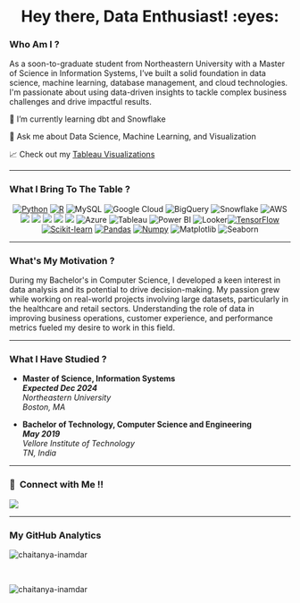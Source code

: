 <h1 align="center">Hey there, Data Enthusiast! :eyes:</h1> <h3> Who Am I ? </h3>
As a soon-to-graduate student from Northeastern University with a Master of Science in Information Systems, I’ve built a solid foundation in data science, machine learning, database management, and cloud technologies. I'm passionate about using data-driven insights to tackle complex business challenges and drive impactful results.

🌱 I’m currently learning dbt and Snowflake

💬 Ask me about Data Science, Machine Learning, and Visualization

:chart_with_upwards_trend: Check out my <a href="https://public.tableau.com/app/profile/chaitanya.inamdar/viz/SalesDashboard_Version1/SalesDashboard?publish=yes" target="_blank">Tableau Visualizations</a>

<hr> <h3> What I Bring To The Table ? </h3> <p align="center"> <a href="https://www.python.org"><img src="https://img.shields.io/badge/Python-FFD43B?style=flat&logo=python&logoColor=white" alt="Python"></a> <a href="https://www.r-project.org"><img src="https://img.shields.io/badge/R-276DC3?style=flat&logo=r&logoColor=white" alt="R"></a> <img src="https://img.shields.io/badge/MySQL-4479A1?style=flat&logo=mysql&logoColor=white" alt="MySQL"> <img src="https://img.shields.io/badge/Google%20Cloud%20Platform-4285F4?style=flat&logo=googlecloud&logoColor=white" alt="Google Cloud"> <img src="https://img.shields.io/badge/Google%20BigQuery-4285F4?style=flat&logo=googlebigquery&logoColor=white" alt="BigQuery"> <img src="https://img.shields.io/badge/Snowflake-abf0ff?style=flat&logo=snowflake&logoColor=white" alt="Snowflake"> <img src="https://img.shields.io/badge/Amazon%20Web%20Services-232F3E?style=flat&logo=amazonaws&logoColor=white" alt="AWS"> <img src = "https://img.shields.io/badge/Amazon%20S3-1679A7?style=flat&logo=amazons3&logoColor=white">
  <img src = "https://img.shields.io/badge/AWS%20Glue-0052CC?style=flat&logo=amazonrds&logoColor=white"> <img src = "https://img.shields.io/badge/Amazon CloudWatch-FF9900?style=flat&logo=amazoncloudwatch&logoColor=white"> 
  <img src = "https://img.shields.io/badge/AWS Lambda-babb1e?style=flat&logo=amazoncloudwatch&logoColor=white"> 
  <img src = "https://img.shields.io/badge/Amazon QuickSight-11073d?style=flat&logo=amazoncloudwatch&logoColor=white"> <img src="https://img.shields.io/badge/Microsoft%20Azure-0089D6?style=flat&logo=microsoftazure&logoColor=white" alt="Azure"> <img src="https://img.shields.io/badge/Tableau-339933?style=flat&logo=tableau&logoColor=FFFFFF" alt="Tableau"> <img src="https://img.shields.io/badge/Power%20BI-F2C811?style=flat&logo=powerbi&logoColor=FFFFFF" alt="Power BI"> <img src="https://img.shields.io/badge/Looker-dc143c?style=flat&logo=looker&logoColor=FFFFFF" alt="Looker"><a href="https://www.tensorflow.org"><img src="https://img.shields.io/badge/TensorFlow-FF6F00?style=flat&logo=tensorflow&logoColor=white" alt="TensorFlow"></a> <a href="https://scikit-learn.org/stable/"><img src="https://img.shields.io/badge/scikit_learn-F7931E?style=flat&logo=scikit-learn&logoColor=white" alt="Scikit-learn"></a> <a href="https://pandas.pydata.org"><img src="https://img.shields.io/badge/Pandas-150458?style=flat&logo=pandas&logoColor=white" alt="Pandas"></a> <a href="https://numpy.org"><img src="https://img.shields.io/badge/Numpy-013243?style=flat&logo=numpy&logoColor=white" alt="Numpy"></a> <img src="https://img.shields.io/badge/Matplotlib-11557C?style=flat&logo=matplotlib&logoColor=white" alt="Matplotlib"> <img src="https://img.shields.io/badge/Seaborn-4C2E91?style=flat&logo=seaborn&logoColor=white" alt="Seaborn"> </p> <hr> <h3> What's My Motivation ? </h3>
During my Bachelor's in Computer Science, I developed a keen interest in data analysis and its potential to drive decision-making. My passion grew while working on real-world projects involving large datasets, particularly in the healthcare and retail sectors. Understanding the role of data in improving business operations, customer experience, and performance metrics fueled my desire to work in this field.

<hr> <h3> What I Have Studied ? </h3> <ul> <li> <strong>Master of Science, Information Systems</strong> <br> <strong><em>Expected Dec 2024</em></strong> <br> <em>Northeastern University</em> <br> <em>Boston, MA</em> </li> </ul> <ul> <li> <strong>Bachelor of Technology, Computer Science and Engineering</strong> <br> <strong><em>May 2019</em></strong> <br> <em>Vellore Institute of Technology</em> <br> <em>TN, India</em> </li> </ul> <hr> <h3>🤝 &nbsp;Connect with Me !! </h3>
<img src="https://img.shields.io/badge/linkedin-%230077B5.svg?&style=for-the-badge&logo=linkedin&logoColor=white" />

<hr> <h3> My GitHub Analytics </h3> <p><img align="center" src="https://github-readme-stats.vercel.app/api/top-langs?username=chaitanya-inamdar&show_icons=true&locale=en&layout=compact&theme=merko" alt="chaitanya-inamdar" /></p><br> <p><img align="center" src="https://github-readme-streak-stats.herokuapp.com/?user=chaitanya-inamdar&&theme=merko" alt="chaitanya-inamdar" /></p>
